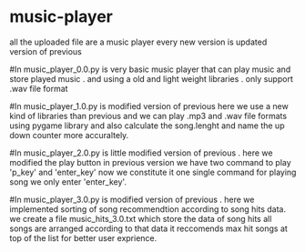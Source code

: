 # music-player
all the uploaded file are a music player
every new version is updated version of previous

#In music_player_0.0.py is very basic music player that can play music and store played music .
and using a old and light weight libraries . only support .wav file format 

#In music_player_1.0.py is  modified version of previous here we use a new kind of libraries than previous and we can play 
.mp3 and .wav file formats using pygame library and also calculate the song.lenght 
and name the up down counter more accuraltely.


#In music_player_2.0.py is little modified version of previous . here we modified the play button 
in previous version we have two command to play 'p_key' and 'enter_key' now we constitute it one
single command for playing song we only enter 'enter_key'.

#In music_player_3.0.py is modified version of previous . here we implemented sorting of song recommendtion according 
to song hits data. 
we create a file music_hits_3.0.txt which store the data of song hits 
all songs are arranged according to that data 
it reccomends max hit songs at top of the list
for better user exprience.
